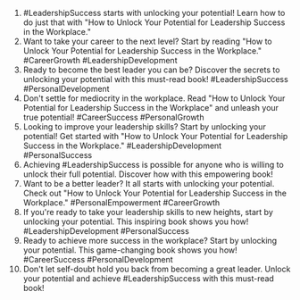 1. #LeadershipSuccess starts with unlocking your potential! Learn how to do just that with "How to Unlock Your Potential for Leadership Success in the Workplace."
2. Want to take your career to the next level? Start by reading "How to Unlock Your Potential for Leadership Success in the Workplace." #CareerGrowth #LeadershipDevelopment
3. Ready to become the best leader you can be? Discover the secrets to unlocking your potential with this must-read book! #LeadershipSuccess #PersonalDevelopment
4. Don't settle for mediocrity in the workplace. Read "How to Unlock Your Potential for Leadership Success in the Workplace" and unleash your true potential! #CareerSuccess #PersonalGrowth
5. Looking to improve your leadership skills? Start by unlocking your potential! Get started with "How to Unlock Your Potential for Leadership Success in the Workplace." #LeadershipDevelopment #PersonalSuccess
6. Achieving #LeadershipSuccess is possible for anyone who is willing to unlock their full potential. Discover how with this empowering book!
7. Want to be a better leader? It all starts with unlocking your potential. Check out "How to Unlock Your Potential for Leadership Success in the Workplace." #PersonalEmpowerment #CareerGrowth
8. If you're ready to take your leadership skills to new heights, start by unlocking your potential. This inspiring book shows you how! #LeadershipDevelopment #PersonalSuccess
9. Ready to achieve more success in the workplace? Start by unlocking your potential. This game-changing book shows you how! #CareerSuccess #PersonalDevelopment
10. Don't let self-doubt hold you back from becoming a great leader. Unlock your potential and achieve #LeadershipSuccess with this must-read book!
